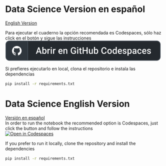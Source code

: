 # Data Science Version en español
[English Version](https://github.com/SprintWithCarlos/data_science#data-science-english-version)

Para ejecutar el cuaderno la opción recomendada es Codespaces, sólo haz click en el botón y sigue las instrucciones  
[![Abrir en Codespaces](/van_westendorp/badge_es.svg)](https://codespaces.new?repo=SprintWithCarlos/data_science)

Si prefieres ejecutarlo en local, clona el repositorio e instala las dependencias
```bash
pip install -r requirements.txt
```


# Data Science English Version  
[Versión en español](https://github.com/SprintWithCarlos/data_science#data-science-version-en-español)  
In order to run the notebook the recommended option is Codespaces, just click the button and follow the instructions    
[![Open in Codespaces](/van_westendorp_en/badge.svg)](https://codespaces.new?repo=SprintWithCarlos/data_science)  

If you prefer to run it locally, clone the repository and install the dependencies

```bash
pip install -r requirements.txt
```

